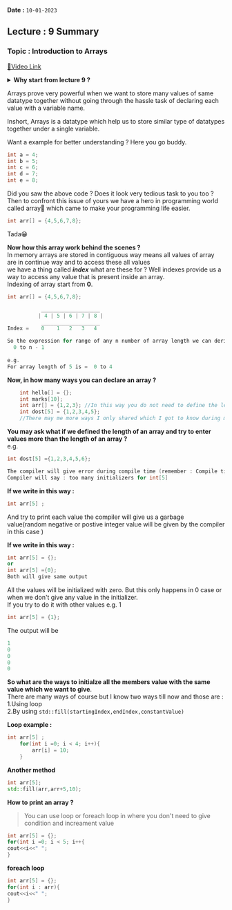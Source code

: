 **Date :** `10-01-2023`
## Lecture : 9 Summary
### Topic : Introduction to Arrays
[📍Video Link](https://www.youtube.com/watch?v=sNrLlmOIn-c&list=PLDzeHZWIZsTryvtXdMr6rPh4IDexB5NIA&index=9)

**<details><summary>Why start from lecture 9 ?</summary>**

If you are new to my journey you may ask to me why I started from Lecture 9 🤨

  
**The answer is :** because I already completed last 8 lectures in my 📍[30-Days-Of-C++](https://github.com/ItsAnkitPatel/30-Days-Of-cpp/tree/main/Day%2016/Programming) repo already so writing all those again is not very useful(these are my thought)
<hr>
</details>


Arrays prove very powerful when we want to store many values of same datatype together without going through the hassle task of declaring each value with a variable name.

Inshort, Arrays is a datatype which help us to store similar type of datatypes together under a single variable.

Want a example for better understanding ? Here you go buddy.

```c++
int a = 4;
int b = 5;
int c = 6;
int d = 7;
int e = 8;
```
Did you saw the above code ? Does it look very tedious task to you too ? <br>
Then to confront this issue of yours we have a hero in programming world called array🦸 which came to make your programming life easier.
```c++
int arr[] = {4,5,6,7,8};
```
Tada😁

**Now how this array work behind the scenes ?**<br>
In memory arrays are stored in contiguous way means all values of array are in continue way and to access these all values<br>
we have a thing called **_index_** what are these for ? Well indexes provide us a way to access any value that is present inside an array.<br>
Indexing of array start from **0**.

```c++
int arr[] = {4,5,6,7,8};

           ___________________
          | 4 | 5 | 6 | 7 | 8 |
           ___________________
Index =    0    1   2   3   4

So the expression for range of any n number of array length we can derive is 
  0 to n - 1
  
e.g.
For array length of 5 is =  0 to 4 
```
**Now, in how many ways you can declare an array ?**
```c++
    int hello[] = {};
    int marks[10];
    int arr[] = {1,2,3}; //In this way you do not need to define the length of the array the compiler will automatically know it
    int dost[5] = {1,2,3,4,5};
    //There may me more ways I only shared which I got to know during my learning
```
**You may ask what if we defined the length of an array and try to enter values more than the length of an array ?**<br>
e.g.
```c++
int dost[5] ={1,2,3,4,5,6};
```
```c++
The compiler will give error during compile time (remember : Compile time error and runtime error are different things).
Compiler will say : too many initializers for int[5]
```

**If we write in this way :**

```c++
int arr[5] ;
```
And try to print each value the compiler will give us a garbage value(random negative or postive integer value will be given by the compiler in this case )

**If we write in this way :**

```c++
int arr[5] = {};
or
int arr[5] ={0};
Both will give same output
```
All the values will be initialized with zero. But this only happens in 0 case or when we don't give any value in the initializer.<br>
If you try to do it with other values e.g. 1 <br>
```c++
int arr[5] = {1};
```
The output will be
```c++
1
0
0
0
0
```
**So what are the ways to initialze all the members value with the same value which we want to give**.<br>
There are many ways of course but I know two ways till now and those are :<br>
1.Using loop<br>
2.By using `std::fill(startingIndex,endIndex,constantValue)`

**Loop example :**
```c++
int arr[5] ;
    for(int i =0; i < 4; i++){
        arr[i] = 10;
    }
```
**Another method**
```c++
int arr[5];
std::fill(arr,arr+5,10);
```
**How to print an array ?**
>You can use loop or foreach loop in where you don't need to give condition and increament value
```c++
int arr[5] = {};
for(int i =0; i < 5; i++{
cout<<i<<" ";
}
```
**foreach loop**
```c++
int arr[5] = {};
for(int i : arr){
cout<<i<<" ";
}
```
